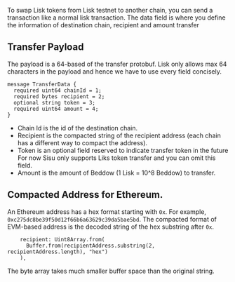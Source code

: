 To swap Lisk tokens from Lisk testnet to another chain, you can send a transaction like a normal lisk transaction. The data field is where you define the information of destination chain, recipient and amount transfer

## Transfer Payload

The payload is a 64-based of the transfer protobuf. Lisk only allows max 64 characters in the payload and hence we have to use every field concisely.
```
message TransferData {
  required uint64 chainId = 1;
  required bytes recipient = 2;
  optional string token = 3;
  required uint64 amount = 4;
}
```
- Chain Id is the id of the destination chain.
- Recipient is the compacted string of the recipient address (each chain has a different way to compact the address).
- Token is an optional field reserved to indicate transfer token in the future For now Sisu only supports Liks token transfer and you can omit this field.
- Amount is the amount of Beddow (1 Lisk = 10^8 Beddow) to transfer.

## Compacted Address for Ethereum.
An Ethereum address has a hex format starting with `0x`. For example, `0xc275dc8be39f50d12f66b6a63629c39da5bae5bd`. The compacted format of EVM-based address is the decoded string of the hex substring after `0x`.

```
    recipient: Uint8Array.from(
      Buffer.from(recipientAddress.substring(2, recipientAddress.length), "hex")
    ),
```
The byte array takes much smaller buffer space than the original string.
